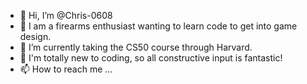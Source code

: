- 👋 Hi, I’m @Chris-0608
- 👀 I am a firearms enthusiast wanting to learn code to get into game design. 
- 🌱 I’m currently taking the CS50 course through Harvard.
- 💞️ I'm totally new to coding, so all constructive input is fantastic!
- 📫 How to reach me ...

<!---
Chris-0608/Chris-0608 is a ✨ special ✨ repository because its `README.md` (this file) appears on your GitHub profile.
You can click the Preview link to take a look at your changes.
--->
